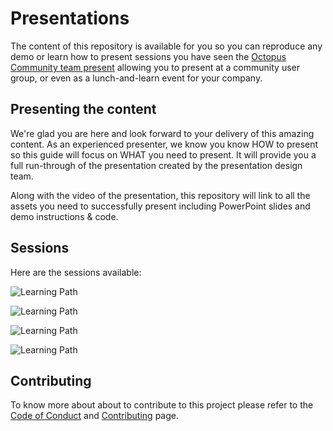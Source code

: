 # Presentations

The content of this repository is available for you so you can reproduce any demo or learn how to present sessions you have seen the [Octopus Community team present](https://github.com/OctopusDeployCommunity/Community-Team) allowing you to present at a community user group, or even as a lunch-and-learn event for your company.

## Presenting the content

We're glad you are here and look forward to your delivery of this amazing content. As an experienced presenter, we know you know HOW to present so this guide will focus on WHAT you need to present. It will provide you a full run-through of the presentation created by the presentation design team.

Along with the video of the presentation, this repository will link to all the assets you need to successfully present including PowerPoint slides and demo instructions & code.

## Sessions

Here are the sessions available: 

![Learning Path](https://img.shields.io/badge/Community%20Presentations-Generic-fe5e00?logo=octopus%20deploy)


![Learning Path](https://img.shields.io/badge/Community%20Presentations-Azure-fe5e00?logo=octopus%20deploy)

![Learning Path](https://img.shields.io/badge/Community%20Presentations-AWS-fe5e00?logo=octopus%20deploy)

![Learning Path](https://img.shields.io/badge/Community%20Presentations-Beginner-fe5e00?logo=octopus%20deploy)



## Contributing

To know more about about to contribute to this project please refer to the [Code of Conduct](CODE_OF_CONDUCT.md) and [Contributing](CONTRIBUTING.md) page.
